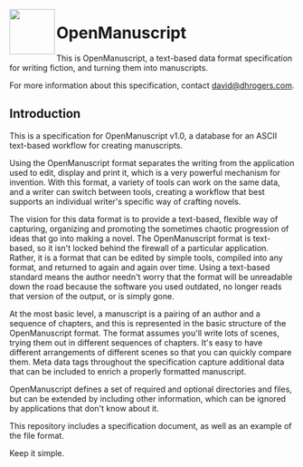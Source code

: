 
<img src="https://github.com/moonimal/openmanuscript/blob/master/img/logo.png"
width="80" align="left">

# OpenManuscript

This is OpenManuscript, a text-based data format specification for writing
fiction, and turning them into manuscripts.

For more information about this specification, contact david@dhrogers.com.

## Introduction

This is a specification for OpenManuscript v1.0, a database for an ASCII text-based workflow for creating manuscripts. 

Using the OpenManuscript format separates the writing from the application used to edit, display and print it, which is a very powerful mechanism for invention. With this format, a variety of tools can work on the same data, and a writer can switch between tools, creating a workflow that best supports an individual writer's specific way of crafting novels. 

The vision for this data format is to provide a text-based, flexible way of
capturing, organizing and promoting the sometimes chaotic progression of ideas
that go into making a novel. The OpenManuscript format is text-based, so it
isn't locked behind the firewall of a particular application. Rather, it is
a format that can be edited by simple tools, compiled into any format, and
returned to again and again over time. Using a text-based standard means
the author needn't worry that the format will be unreadable down the road
because the software you used outdated, no longer reads that version of the
output, or is simply gone. 

At the most basic level, a manuscript is a pairing of an author and a sequence
of chapters, and this is represented in the basic structure of the
OpenManuscript format. The format assumes you'll write lots of scenes, trying
them out in different sequences of chapters. It's easy to have different
arrangements of different scenes so that you can quickly compare them. Meta data tags throughout the specification capture additional data that can be included to enrich a properly formatted manuscript.

OpenManuscript defines a set of required and optional directories and files,
but can be extended by including other information, which can be ignored by
applications that don't know about it.

This repository includes a specification document, as well as an example of the
file format.

Keep it simple.






